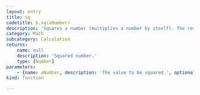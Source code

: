 ```yaml
---
layout: entry
title: sq
codetitle: b.sq(aNumber)
description: 'Squares a number (multiplies a number by itself). The result is always a positive number, as multiplying two negative numbers always yields a positive result. For example, -1 * -1 = 1.'
category: Math
subcategory: Calculation
returns:
    name: null
    description: 'Squared number.'
    type: [Number]
parameters:
    - {name: aNumber, description: 'The value to be squared.', optional: false, type: [Number]}
kind: function

---
```

